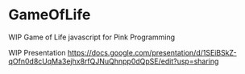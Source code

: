 # GameOfLife

WIP Game of Life javascript for Pink Programming

WIP Presentation https://docs.google.com/presentation/d/1SEiBSkZ-qOfn0d8cUqMa3ejhx8rfQJNuQhnpp0dQpSE/edit?usp=sharing
